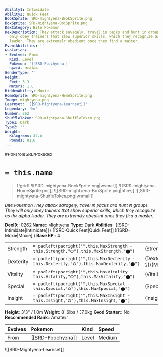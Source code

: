 ```yaml
---
Ability1: Intimidate
Ability2: Quick Feet
BookSprite: SRD-mightyena-BookSprite.png
BoxSprite: SRD-mightyena-BoxSprite.png
DexCategory: Bite Pokemon
DexDescription: They attack savagely, travel in packs and hunt in groups. They will
  only obey trainers that show superior skills, which they recognize as the alpha
  leader. They are extremely obedient once they find a master.
EventAbilities: ''
Evolutions:
- Evolves: From
  Kind: Level
  Pokemon: '[[SRD-Poochyena]]'
  Speed: Medium
GenderType: ''
Height:
  Feet: 3.3
  Meters: 1.0
HiddenAbility: Moxie
HomeSprite: SRD-mightyena-HomeSprite.png
Image: mightyena.png
Learnset: '[[SRD-Mightyena-Learnset]]'
Legendary: 'No'
Number: 262
ShuffleToken: SRD-mightyena-ShuffleToken.png
Type1: Dark
Type2: ''
Weight:
  Kilograms: 37.0
  Pounds: 81.6
---
```


#PokeroleSRD/Pokedex

# `= this.name`

> [!grid]
> ![[SRD-mightyena-BookSprite.png|wsmall]]
> ![[SRD-mightyena-HomeSprite.png]]
> ![[SRD-mightyena-BoxSprite.png|htiny]]
> ![[SRD-mightyena-ShuffleToken.png|wsmall]]


*Bite Pokemon*
*They attack savagely, travel in packs and hunt in groups. They will only obey trainers that show superior skills, which they recognize as the alpha leader. They are extremely obedient once they find a master.*

**DexID**:: 0262
**Name**:: Mightyena
**Type**:: Dark
**Abilities**:: [[SRD-Intimidate|Intimidate]] / [[SRD-Quick Feet|Quick Feet]] ([[SRD-Moxie|Moxie]])
**Base HP**:: 4

|           |                                                                                        |                                          |
| --------- | -------------------------------------------------------------------------------------- | ---------------------------------------- |
| Strength  | `= padleft(padright("",this.MaxStrength - this.Strength,"⭘"),this.MaxStrength,"⬤")`    | (Strength::3)/(MaxStrength::6)   |
| Dexterity | `= padleft(padright("",this.MaxDexterity - this.Dexterity,"⭘"),this.MaxDexterity,"⬤")` | (Dexterity:: 2)/(MaxDexterity::5) |
| Vitality  | `= padleft(padright("",this.MaxVitality - this.Vitality,"⭘"),this.MaxVitality,"⬤")`    | (Vitality::2)/(MaxVitality::5)   |
| Special   | `= padleft(padright("",this.MaxSpecial - this.Special,"⭘"),this.MaxSpecial,"⬤")`       | (Special::2)/(MaxSpecial::4)     |
| Insight   | `= padleft(padright("",this.MaxInsight - this.Insight,"⭘"),this.MaxInsight,"⬤")`       | (Insight::2)/(MaxInsight::4)     |

**Height**: 3'3" / 1.0m
**Weight**: 81.6lbs / 37.0kg
**Good Starter**:: No
**Recommended Rank**:: Amateur

| Evolves   | Pokemon           | Kind   | Speed   |
|:----------|:------------------|:-------|:--------|
| From      | [[SRD-Poochyena]] | Level  | Medium  |

![[SRD-Mightyena-Learnset]]